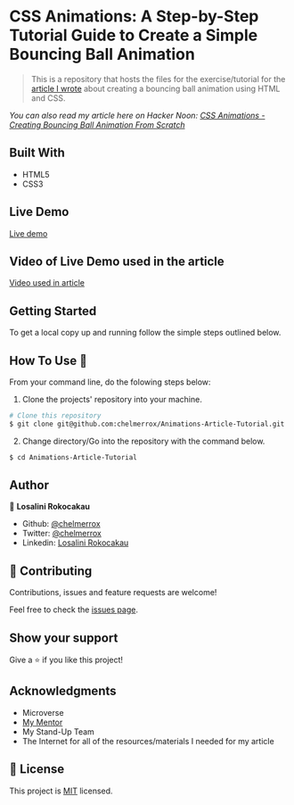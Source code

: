 # CSS Animations: A Step-by-Step Tutorial Guide to Create a Simple Bouncing Ball Animation

> This is a repository that hosts the files for the exercise/tutorial for the <a href="https://medium.com/@l.rokocakau/css-animations-a-step-by-step-tutorial-guide-to-create-a-simple-bouncing-ball-animation-9c5deb1ea28d?sk=d4f4e74af7732f4cbca077134324474f">article I wrote</a> about creating a bouncing ball animation using HTML and CSS.

*You can also read my article here on Hacker Noon: <a href="https://hackernoon.com/css-animations-creating-bouncing-ball-animation-from-scratch-qe103tpm">CSS Animations - Creating Bouncing Ball Animation From Scratch</a>*
 
## Built With

- HTML5
- CSS3

## Live Demo

<a href="https://raw.githack.com/chelmerrox/Animations-Article-Tutorial/project-draft/index.html">Live demo</a>

## Video of Live Demo used in the article

<a href="https://www.loom.com/share/24d390b8aad64029a650422e3fda71b9">Video used in article</a>


## Getting Started

To get a local copy up and running follow the simple steps outlined below.

## How To Use 🔧

From your command line, do the folowing steps below:
​
1. Clone the projects' repository into your machine.

```bash
# Clone this repository
$ git clone git@github.com:chelmerrox/Animations-Article-Tutorial.git

```
2. Change directory/Go into the repository with the command below.

```bash
$ cd Animations-Article-Tutorial
```

## Author

👤 **Losalini Rokocakau**
​
- Github: [@chelmerrox](https://github.com/chelmerrox)
- Twitter: [@chelmerrox](https://twitter.com/chelmerrox)
- Linkedin: [Losalini Rokocakau](https://www.linkedin.com/in/losalini-rokocakau)

## 🤝 Contributing

  Contributions, issues and feature requests are welcome!

  Feel free to check the [issues page](https://github.com/chelmerrox/Animations-Article-Tutorial/issues).

## Show your support

Give a ⭐️ if you like this project!

## Acknowledgments

- Microverse
- <a href="https://github.com/BrittanyBlake">My Mentor</a>
- My Stand-Up Team
- The Internet for all of the resources/materials I needed for my article

## 📝 License

This project is [MIT](LICENSE.txt) licensed.